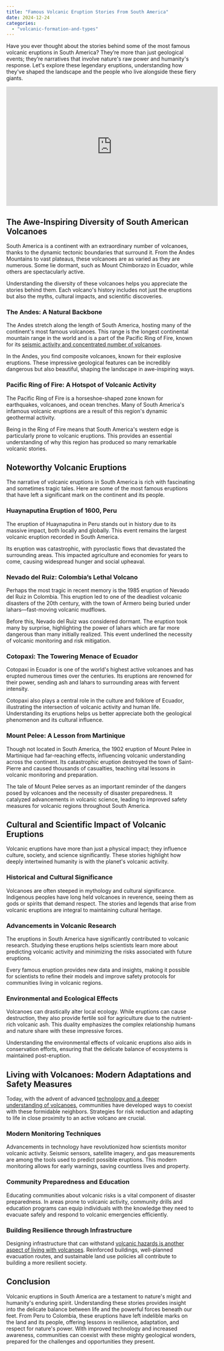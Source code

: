 ```yaml
---
title: "Famous Volcanic Eruption Stories From South America"
date: 2024-12-24
categories: 
  - "volcanic-formation-and-types"
---
```


Have you ever thought about the stories behind some of the most famous volcanic eruptions in South America? They’re more than just geological events; they’re narratives that involve nature's raw power and humanity's response. Let's explore these legendary eruptions, understanding how they've shaped the landscape and the people who live alongside these fiery giants.

<iframe width="560" height="315" src="https://www.youtube.com/embed/VNGUdObDoLk" frameborder="0" allow="accelerometer; autoplay; encrypted-media; gyroscope; picture-in-picture" allowfullscreen></iframe>

  

## The Awe-Inspiring Diversity of South American Volcanoes

South America is a continent with an extraordinary number of volcanoes, thanks to the dynamic tectonic boundaries that surround it. From the Andes Mountains to vast plateaus, these volcanoes are as varied as they are numerous. Some lie dormant, such as Mount Chimborazo in Ecuador, while others are spectacularly active.

Understanding the diversity of these volcanoes helps you appreciate the stories behind them. Each volcano's history includes not just the eruptions but also the myths, cultural impacts, and scientific discoveries.

### The Andes: A Natural Backbone

The Andes stretch along the length of South America, hosting many of the continent's most famous volcanoes. This range is the longest continental mountain range in the world and is a part of the Pacific Ring of Fire, known for its [seismic activity and concentrated number of volcanoes](https://magmamatters.com/the-art-and-science-of-volcano-monitoring/ "The Art and Science of Volcano Monitoring").

In the Andes, you find composite volcanoes, known for their explosive eruptions. These impressive geological features can be incredibly dangerous but also beautiful, shaping the landscape in awe-inspiring ways.

### Pacific Ring of Fire: A Hotspot of Volcanic Activity

The Pacific Ring of Fire is a horseshoe-shaped zone known for earthquakes, volcanoes, and ocean trenches. Many of South America's infamous volcanic eruptions are a result of this region's dynamic geothermal activity.

Being in the Ring of Fire means that South America's western edge is particularly prone to volcanic eruptions. This provides an essential understanding of why this region has produced so many remarkable volcanic stories.

## Noteworthy Volcanic Eruptions

The narrative of volcanic eruptions in South America is rich with fascinating and sometimes tragic tales. Here are some of the most famous eruptions that have left a significant mark on the continent and its people.

### Huaynaputina Eruption of 1600, Peru

The eruption of Huaynaputina in Peru stands out in history due to its massive impact, both locally and globally. This event remains the largest volcanic eruption recorded in South America.

Its eruption was catastrophic, with pyroclastic flows that devastated the surrounding areas. This impacted agriculture and economies for years to come, causing widespread hunger and social upheaval.

### Nevado del Ruiz: Colombia’s Lethal Volcano

Perhaps the most tragic in recent memory is the 1985 eruption of Nevado del Ruiz in Colombia. This eruption led to one of the deadliest volcanic disasters of the 20th century, with the town of Armero being buried under lahars—fast-moving volcanic mudflows.

Before this, Nevado del Ruiz was considered dormant. The eruption took many by surprise, highlighting the power of lahars which are far more dangerous than many initially realized. This event underlined the necessity of volcanic monitoring and risk mitigation.

### Cotopaxi: The Towering Menace of Ecuador

Cotopaxi in Ecuador is one of the world's highest active volcanoes and has erupted numerous times over the centuries. Its eruptions are renowned for their power, sending ash and lahars to surrounding areas with fervent intensity.

Cotopaxi also plays a central role in the culture and folklore of Ecuador, illustrating the intersection of volcanic activity and human life. Understanding its eruptions helps us better appreciate both the geological phenomenon and its cultural influence.

### Mount Pelee: A Lesson from Martinique

Though not located in South America, the 1902 eruption of Mount Pelee in Martinique had far-reaching effects, influencing volcanic understanding across the continent. Its catastrophic eruption destroyed the town of Saint-Pierre and caused thousands of casualties, teaching vital lessons in volcanic monitoring and preparation.

The tale of Mount Pelee serves as an important reminder of the dangers posed by volcanoes and the necessity of disaster preparedness. It catalyzed advancements in volcanic science, leading to improved safety measures for volcanic regions throughout South America.

## Cultural and Scientific Impact of Volcanic Eruptions

Volcanic eruptions have more than just a physical impact; they influence culture, society, and science significantly. These stories highlight how deeply intertwined humanity is with the planet's volcanic activity.

### Historical and Cultural Significance

Volcanoes are often steeped in mythology and cultural significance. Indigenous peoples have long held volcanoes in reverence, seeing them as gods or spirits that demand respect. The stories and legends that arise from volcanic eruptions are integral to maintaining cultural heritage.

### Advancements in Volcanic Research

The eruptions in South America have significantly contributed to volcanic research. Studying these eruptions helps scientists learn more about predicting volcanic activity and minimizing the risks associated with future eruptions.

Every famous eruption provides new data and insights, making it possible for scientists to refine their models and improve safety protocols for communities living in volcanic regions.

### Environmental and Ecological Effects

Volcanoes can drastically alter local ecology. While eruptions can cause destruction, they also provide fertile soil for agriculture due to the nutrient-rich volcanic ash. This duality emphasizes the complex relationship humans and nature share with these impressive forces.

Understanding the environmental effects of volcanic eruptions also aids in conservation efforts, ensuring that the delicate balance of ecosystems is maintained post-eruption.

## Living with Volcanoes: Modern Adaptations and Safety Measures

Today, with the advent of advanced [technology and a deeper understanding of volcanoes](https://magmamatters.com/geothermal-energy-and-its-volcanic-origins/ "Geothermal Energy and Its Volcanic Origins"), communities have developed ways to coexist with these formidable neighbors. Strategies for risk reduction and adapting to life in close proximity to an active volcano are crucial.

### Modern Monitoring Techniques

Advancements in technology have revolutionized how scientists monitor volcanic activity. Seismic sensors, satellite imagery, and gas measurements are among the tools used to predict possible eruptions. This modern monitoring allows for early warnings, saving countless lives and property.

### Community Preparedness and Education

Educating communities about volcanic risks is a vital component of disaster preparedness. In areas prone to volcanic activity, community drills and education programs can equip individuals with the knowledge they need to evacuate safely and respond to volcanic emergencies efficiently.

### Building Resilience through Infrastructure

Designing infrastructure that can withstand [volcanic hazards is another aspect of living with volcanoes](https://magmamatters.com/the-environmental-impact-of-volcanic-eruptions-2/ "The Environmental Impact of Volcanic Eruptions"). Reinforced buildings, well-planned evacuation routes, and sustainable land use policies all contribute to building a more resilient society.

## Conclusion

Volcanic eruptions in South America are a testament to nature's might and humanity's enduring spirit. Understanding these stories provides insight into the delicate balance between life and the powerful forces beneath our feet. From Peru to Colombia, these eruptions have left indelible marks on the land and its people, offering lessons in resilience, adaptation, and respect for nature's power. With improved technology and increased awareness, communities can coexist with these mighty geological wonders, prepared for the challenges and opportunities they present.

